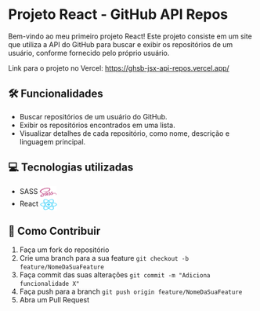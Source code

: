 # Projeto React - GitHub API Repos

Bem-vindo ao meu primeiro projeto React! Este projeto consiste em um site que utiliza a API do GitHub para buscar e exibir os repositórios de um usuário, conforme fornecido pelo próprio usuário.

Link para o projeto no Vercel: https://ghsb-jsx-api-repos.vercel.app/

## 🛠️ Funcionalidades 

- Buscar repositórios de um usuário do GitHub.
- Exibir os repositórios encontrados em uma lista.
- Visualizar detalhes de cada repositório, como nome, descrição e linguagem principal.

## 💻 Tecnologias utilizadas 
- SASS <img align="center" alt="Sass" height="25" width="35" src="https://raw.githubusercontent.com/devicons/devicon/master/icons/sass/sass-original.svg">
- React <img align="center" alt="React" height="25" width="35" src="https://raw.githubusercontent.com/devicons/devicon/master/icons/react/react-original.svg">

## 🤝 Como Contribuir

1. Faça um fork do repositório 
2.  Crie uma branch para a sua feature `git checkout -b feature/NomeDaSuaFeature`
3. Faça commit das suas
    alterações `git commit -m "Adiciona funcionalidade X"` 
4. Faça push para a branch `git push origin feature/NomeDaSuaFeature`
5. Abra um Pull Request
